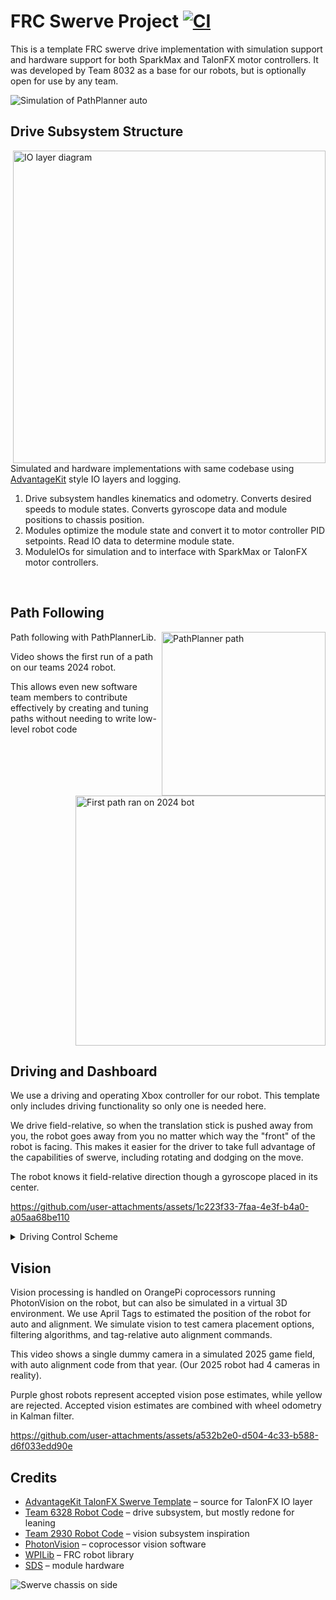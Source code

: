 
# FRC Swerve Project [![CI](https://github.com/MichaelLesirge/frc-swerve-drive/actions/workflows/main.yml/badge.svg)](https://github.com/MichaelLesirge/frc-swerve-drive/actions/workflows/main.yml)

This is a template FRC swerve drive implementation with simulation support and hardware support for both SparkMax and TalonFX motor controllers. It was developed by Team 8032 as a base for our robots, but is optionally open for use by any team.

![Simulation of PathPlanner auto](https://github.com/user-attachments/assets/c266b861-9b09-45b3-a346-0fe8aa7c53b7)

## Drive Subsystem Structure

<img width="500" align="right" alt="IO layer diagram" src="https://github.com/user-attachments/assets/4af16fb7-9e0d-4936-b4a5-197d76bf141f" />

Simulated and hardware implementations with same codebase using [AdvantageKit](https://docs.advantagekit.org/data-flow/recording-inputs/io-interfaces) style IO layers and logging.

<ol>
  <li>Drive subsystem handles kinematics and odometry. Converts desired speeds to module states. Converts gyroscope data and module positions to chassis position.</li>

  <li>Modules optimize the module state and convert it to motor controller PID setpoints. Read IO data to determine module state.</li>

  <li>ModuleIOs for simulation and to interface with SparkMax or TalonFX motor controllers.</li>
</ol>

<br clear="right"/>

## Path Following

<img width="262" align="right" alt="PathPlanner path" src="https://github.com/user-attachments/assets/5cd3b558-cc02-4c64-b1a7-37ac9434c72f" />
<img height="400" align="right" alt="First path ran on 2024 bot" src="https://github.com/user-attachments/assets/51adb902-5abe-4c4c-bdb0-0999041a0d14" />
<p>
  Path following with PathPlannerLib.

  Video shows the first run of a path on our teams 2024 robot.

  This allows even new software team members to contribute effectively by creating and tuning paths without needing to write low-level robot code
</p>


<br clear="right"/>

## Driving and Dashboard

We use a driving and operating Xbox controller for our robot. This template only includes driving functionality so only one is needed here.

We drive field-relative, so when the translation stick is pushed away from you, the robot goes away from you no matter which way the "front" of the robot is facing. This makes it easier for the driver to take full advantage of the capabilities of swerve, including rotating and dodging on the move.

The robot knows it field-relative direction though a gyroscope placed in its center.

https://github.com/user-attachments/assets/1c223f33-7faa-4e3f-b4a0-a05aa68be110

<details>
  <summary>Driving Control Scheme</summary>
  <img alt="Driving Xbox controller labeled diagram" src="https://github.com/user-attachments/assets/8af4fa84-77a4-43d4-b75a-b5dbd6db9611" />
  <p>Diagram created with my Xbox <a href="https://michaellesirge.github.io/simple-web-projects/xbox-diagram-maker">controller labeling tool</a></p>

  <ul>
    <li>The left stick controls robot translation (forward/backward/left/right)</li>
    <li>The right stick controls robot rotation. By default pushing it left or right controls angular velocity.</li>
    <li>When RB is held the right stick controls the heading that you want the robot to face, for example pushing the stick up will cause the robot to rotate to field-relative 0 degrees.
    <li>By default the robot is field-relative, but Y can be pressed to toggle to robot-relative</li>
    <li>Menu button can be held for 3 seconds to reset odometry rotation & field-relative forward.</li>
    <li>D-pad is used to make small robot-relative adjustments.</li>
    <li>X stops the robots and turns the swerve modules to face inwards making an X shaped arrangement. This helps prevent the robot from moving when shoved.</li>
    <li>B cancels any movement related commands, for example canceling auto alignment to return manual control.</li>
  </ul>
</details>

## Vision

Vision processing is handled on OrangePi coprocessors running PhotonVision on the robot, but can also be simulated in a virtual 3D environment. We use April Tags to estimated the position of the robot for auto and alignment. We simulate vision to test camera placement options, filtering algorithms, and tag-relative auto alignment commands.

This video shows a single dummy camera in a simulated 2025 game field, with auto alignment code from that year. (Our 2025 robot had 4 cameras in reality).

Purple ghost robots represent accepted vision pose estimates, while yellow are rejected. Accepted vision estimates are combined with wheel odometry in Kalman filter.

https://github.com/user-attachments/assets/a532b2e0-d504-4c33-b588-d6f033edd90e


## Credits
* [AdvantageKit TalonFX Swerve Template](docs.advantagekit.org/getting-started/template-projects/talonfx-swerve-template) – source for TalonFX IO layer
* [Team 6328 Robot Code](https://github.com/Mechanical-Advantage/RobotCode2025Public) – drive subsystem, but mostly redone for leaning
* [Team 2930 Robot Code](https://github.com/FRC-Sonic-Squirrels/2025-Robot-Code/tree/main?tab=readme-ov-file) – vision subsystem inspiration
* [PhotonVision](https://photonvision.org) – coprocessor vision software
* [WPILib](https://github.wpilib.org/) – FRC robot library
* [SDS](https://www.swervedrivespecialties.com/) – module hardware


![Swerve chassis on side](https://github.com/user-attachments/assets/cc41ea92-382c-4d3a-8fee-30db69363e1f)
